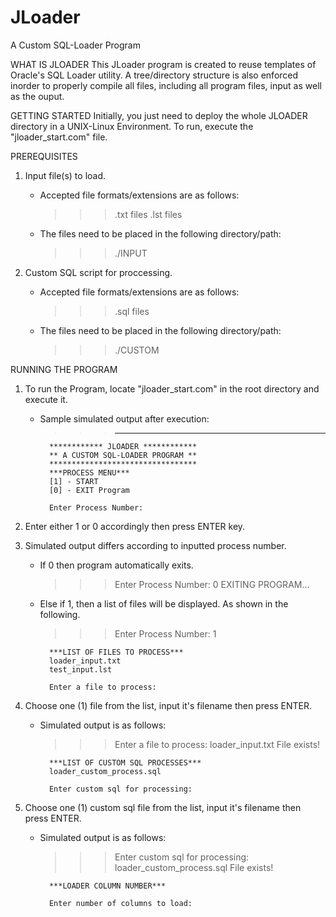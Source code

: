 # JLoader
A Custom SQL-Loader Program

WHAT IS JLOADER
This JLoader program is created to reuse templates of Oracle's SQL Loader utility. 
A tree/directory structure is also enforced inorder to properly compile all files,
including all program files, input as well as the ouput.


GETTING STARTED
Initially, you just need to deploy the whole JLOADER directory in a UNIX-Linux Environment.
To run, execute the "jloader_start.com" file.


PREREQUISITES
1. Input file(s) to load. 
    - Accepted file formats/extensions are as follows:
        >>> .txt files
        >>> .lst files
    - The files need to be placed in the following directory/path:
        >>> ./INPUT

2. Custom SQL script for proccessing. 
    - Accepted file formats/extensions are as follows:
        >>> .sql files    
    - The files need to be placed in the following directory/path:
        >>> ./CUSTOM


RUNNING THE PROGRAM 
1. To run the Program, locate "jloader_start.com" in the root directory and execute it.
    - Sample simulated output after execution:
        >>> *********************************
            ************ JLOADER ************
            ** A CUSTOM SQL-LOADER PROGRAM **
            *********************************
            ***PROCESS MENU***
            [1] - START
            [0] - EXIT Program

            Enter Process Number:

2. Enter either 1 or 0 accordingly then press ENTER key.

3. Simulated output differs according to inputted process number.
    - If 0 then program automatically exits. 
        >>> Enter Process Number: 0
            EXITING PROGRAM...
    - Else if 1, then a list of files will be displayed. As shown in the following.
        >>> Enter Process Number: 1

            ***LIST OF FILES TO PROCESS***
            loader_input.txt
            test_input.lst

            Enter a file to process:

4. Choose one (1) file from the list, input it's filename then press ENTER. 
    - Simulated output is as follows:
        >>> Enter a file to process: loader_input.txt
            File exists!

            ***LIST OF CUSTOM SQL PROCESSES***
            loader_custom_process.sql

            Enter custom sql for processing:

5. Choose one (1) custom sql file from the list, input it's filename then press ENTER. 
    - Simulated output is as follows:
        >>> Enter custom sql for processing: loader_custom_process.sql
            File exists!

            ***LOADER COLUMN NUMBER***

            Enter number of columns to load:
